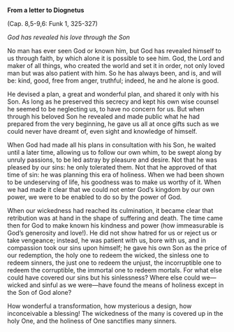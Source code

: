 

**From a letter to Diognetus**

(Cap. 8,5-9,6: Funk 1, 325-327)

_God has revealed his love through the Son_

No man has ever seen God or known him, but God has revealed himself to us through faith, by which alone it is possible to see him. God, the Lord and maker of all things, who created the world and set it in order, not only loved man but was also patient with him. So he has always been, and is, and will be: kind, good, free from anger, truthful; indeed, he and he alone is good.

He devised a plan, a great and wonderful plan, and shared it only with his Son. As long as he preserved this secrecy and kept his own wise counsel he seemed to be neglecting us, to have no concern for us. But when through his beloved Son he revealed and made public what he had prepared from the very beginning, he gave us all at once gifts such as we could never have dreamt of, even sight and knowledge of himself.

When God had made all his plans in consultation with his Son, he waited until a later time, allowing us to follow our own whim, to be swept along by unruly passions, to be led astray by pleasure and desire. Not that he was pleased by our sins: he only tolerated them. Not that he approved of that time of sin: he was planning this era of holiness. When we had been shown to be undeserving of life, his goodness was to make us worthy of it. When we had made it clear that we could not enter God’s kingdom by our own power, we were to be enabled to do so by the power of God.

When our wickedness had reached its culmination, it became clear that retribution was at hand in the shape of suffering and death. The time came then for God to make known his kindness and power (how immeasurable is God’s generosity and love!). He did not show hatred for us or reject us or take vengeance; instead, he was patient with us, bore with us, and in compassion took our sins upon himself; he gave his own Son as the price of our redemption, the holy one to redeem the wicked, the sinless one to redeem sinners, the just one to redeem the unjust, the incorruptible one to redeem the corruptible, the immortal one to redeem mortals. For what else could have covered our sins but his sinlessness? Where else could we—wicked and sinful as we were—have found the means of holiness except in the Son of God alone?

How wonderful a transformation, how mysterious a design, how inconceivable a blessing! The wickedness of the many is covered up in the holy One, and the holiness of One sanctifies many sinners.

